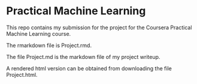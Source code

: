 # Practical Machine Learning
This repo contains my submission for the project for the Coursera Practical Machine Learning course.

The rmarkdown file is Project.rmd.

The file Project.md is the markdown file of my project writeup.

A rendered html version can be obtained from downloading the file Project.html.




